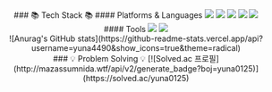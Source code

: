 


<!--
**yuna4490/yuna4490** is a ✨ _special_ ✨ repository because its `README.md` (this file) appears on your GitHub profile.

Here are some ideas to get you started:

- 🔭 I’m currently working on ...
- 🌱 I’m currently learning ...
- 👯 I’m looking to collaborate on ...
- 🤔 I’m looking for help with ...
- 💬 Ask me about ...
- 📫 How to reach me: ...
- 😄 Pronouns: ...
- ⚡ Fun fact: ...
-->

<div align=center>
 ### 📚 Tech Stack 📚
 #### Platforms & Languages
 <img src="https://img.shields.io/badge/Spring-6DB33F?style=for-the-badge&logo=Spring&logoColor=white"/>
 <img src="https://img.shields.io/badge/Spring Boot-6DB33F?style=for-the-badge&logo=Spring Boot&logoColor=white"/>
 <img src="https://img.shields.io/badge/Python-3776AB?style=for-the-badge&logo=Python&logoColor=white"/>
 <img src="https://img.shields.io/badge/React Native-09D3AC?style=for-the-badge&logo=Create React App&logoColor=white"/>
 <img src="https://img.shields.io/badge/AWS-232F3E?style=for-the-badge&logo=Amazon AWS&logoColor=white"/>
  
</div>
<div align=center>
 #### Tools
 <img src="https://img.shields.io/badge/Visual Studio Code-007ACC?style=for-the-badge&logo=Visual Studio Code&logoColor=white"/>
 <img src="https://img.shields.io/badge/IntelliJ-000000?style=for-the-badge&logo=IntelliJ IDEA&logoColor=white"/>
 </div>
 
 <div align=center>
 ![Anurag's GitHub stats](https://github-readme-stats.vercel.app/api?username=yuna4490&show_icons=true&theme=radical)
  </div>
  
 <div align=center>
 ### 💡 Problem Solving 💡
 [![Solved.ac
프로필](http://mazassumnida.wtf/api/v2/generate_badge?boj=yuna0125)](https://solved.ac/yuna0125)

 </div>

 

